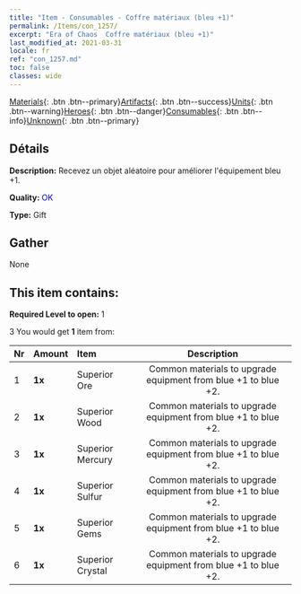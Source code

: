 ```yaml
---
title: "Item - Consumables - Coffre matériaux (bleu +1)"
permalink: /Items/con_1257/
excerpt: "Era of Chaos  Coffre matériaux (bleu +1)"
last_modified_at: 2021-03-31
locale: fr
ref: "con_1257.md"
toc: false
classes: wide
---
```

 [Materials](/fr/Items/){: .btn .btn--primary}[Artifacts](/fr/Items/Artifacts/){: .btn .btn--success}[Units](/fr/Items/Units/){: .btn .btn--warning}[Heroes](/fr/Items/Heroes/){: .btn .btn--danger}[Consumables](/fr/Items/Consumables/){: .btn .btn--info}[Unknown](/fr/Items/Unknown/){: .btn .btn--primary}

## Détails
 **Description:** Recevez un objet aléatoire pour améliorer l'équipement bleu +1.

 **Quality:** <span style="color: #0000CD">OK</span>

 **Type:** Gift

## Gather

  None

## This item contains:

 **Required Level to open:** 1

 3 You would get **1** item  from:

  | Nr | Amount |     Item    | Description |
  |:---|:-------|:------------|:-----------:|
  | 1 |  **1x** | Superior Ore | Common materials to upgrade equipment from blue +1 to blue +2.  | 
  | 2 |  **1x** | Superior Wood | Common materials to upgrade equipment from blue +1 to blue +2.  | 
  | 3 |  **1x** | Superior Mercury | Common materials to upgrade equipment from blue +1 to blue +2.  | 
  | 4 |  **1x** | Superior Sulfur | Common materials to upgrade equipment from blue +1 to blue +2.  | 
  | 5 |  **1x** | Superior Gems | Common materials to upgrade equipment from blue +1 to blue +2.  | 
  | 6 |  **1x** | Superior Crystal | Common materials to upgrade equipment from blue +1 to blue +2.  | 
